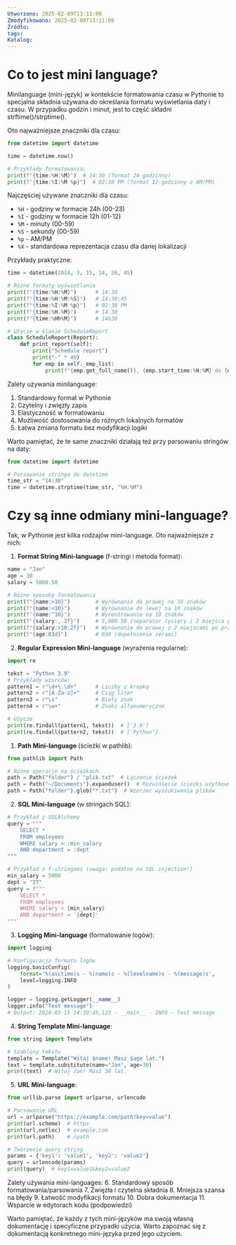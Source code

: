 ```yaml
---
Utworzono: 2025-02-09T13:11:00
Zmodyfikowano: 2025-02-09T13:11:00
Źródło: 
tags: 
Katalog:
---
```


# Co to jest mini language?


Minilanguage (mini-język) w kontekście formatowania czasu w Pythonie to specjalna składnia używana do określania formatu wyświetlania daty i czasu. W przypadku godzin i minut, jest to część składni strftime()/strptime().

Oto najważniejsze znaczniki dla czasu:

```python
from datetime import datetime

time = datetime.now()

# Przykłady formatowania:
print(f"{time:%H:%M}")  # 14:30 (format 24-godzinny)
print(f"{time:%I:%M %p}")  # 02:30 PM (format 12-godzinny z AM/PM)
```

Najczęściej używane znaczniki dla czasu:
- `%H` - godziny w formacie 24h (00-23)
- `%I` - godziny w formacie 12h (01-12)
- `%M` - minuty (00-59)
- `%S` - sekundy (00-59)
- `%p` - AM/PM
- `%X` - standardowa reprezentacja czasu dla danej lokalizacji

Przykłady praktyczne:
```python
time = datetime(2024, 3, 15, 14, 30, 45)

# Różne formaty wyświetlania
print(f"{time:%H:%M}")      # 14:30
print(f"{time:%H:%M:%S}")   # 14:30:45
print(f"{time:%I:%M %p}")   # 02:30 PM
print(f"{time:%H.%M}")      # 14.30
print(f"{time:%Hh%M}")      # 14h30

# Użycie w klasie ScheduleReport
class ScheduleReport(Report):
    def print_report(self):
        print("Schedule report")
        print("-" * 40)
        for emp in self._emp_list:
            print(f"{emp.get_full_name()}, {emp.start_time:%H:%M} do {emp.end_time:%H:%M}")
```

Zalety używania minilanguage:
1. Standardowy format w Pythonie
2. Czytelny i zwięzły zapis
3. Elastyczność w formatowaniu
4. Możliwość dostosowania do różnych lokalnych formatów
5. Łatwa zmiana formatu bez modyfikacji logiki

Warto pamiętać, że te same znaczniki działają też przy parsowaniu stringów na daty:
```python
from datetime import datetime

# Parsowanie stringa do datetime
time_str = "14:30"
time = datetime.strptime(time_str, "%H:%M")
```

# Czy są inne odmiany mini-language?



Tak, w Pythonie jest kilka rodzajów mini-language. Oto najważniejsze z nich:

1. **Format String Mini-language** (f-stringi i metoda format):
```python
name = "Jan"
age = 30
salary = 5000.50

# Różne sposoby formatowania
print(f"{name:>10}")        # Wyrównanie do prawej na 10 znaków
print(f"{name:<10}")        # Wyrównanie do lewej na 10 znaków
print(f"{name:^10}")        # Wycentrowanie na 10 znaków
print(f"{salary:,.2f}")     # 5,000.50 (separator tysięcy i 2 miejsca po przecinku)
print(f"{salary:>10.2f}")   # Wyrównanie do prawej z 2 miejscami po przecinku
print(f"{age:03d}")         # 030 (dopełnienie zerami)
```

2. **Regular Expression Mini-language** (wyrażenia regularne):
```python
import re

tekst = "Python 3.9"
# Przykłady wzorców:
pattern1 = r"\d+\.\d+"      # Liczby z kropką
pattern2 = r"[A-Za-z]+"     # Ciąg liter
pattern3 = r"\s"            # Biały znak
pattern4 = r"\w+"           # Znaki alfanumeryczne

# Użycie
print(re.findall(pattern1, tekst))  # ['3.9']
print(re.findall(pattern2, tekst))  # ['Python']
```

1. **Path Mini-language** (ścieżki w pathlib):
```python
from pathlib import Path

# Różne operacje na ścieżkach
path = Path("folder") / "plik.txt"  # Łączenie ścieżek
path = Path("~/Documents").expanduser()  # Rozwinięcie ścieżki użytkownika
path = Path("folder").glob("*.txt")  # Wzorzec wyszukiwania plików
```

2. **SQL Mini-language** (w stringach SQL):
```python
# Przykład z SQLAlchemy
query = """
    SELECT *
    FROM employees
    WHERE salary > :min_salary
    AND department = :dept
"""

# Przykład z f-stringami (uwaga: podatne na SQL injection!)
min_salary = 5000
dept = "IT"
query = f"""
    SELECT *
    FROM employees
    WHERE salary > {min_salary}
    AND department = '{dept}'
"""
```

3. **Logging Mini-language** (formatowanie logów):
```python
import logging

# Konfiguracja formatu logów
logging.basicConfig(
    format='%(asctime)s - %(name)s - %(levelname)s - %(message)s',
    level=logging.INFO
)

logger = logging.getLogger(__name__)
logger.info("Test message")
# Output: 2024-03-15 14:30:45,123 - __main__ - INFO - Test message
```

4. **String Template Mini-language**:
```python
from string import Template

# Szablony tekstu
template = Template("Witaj $name! Masz $age lat.")
text = template.substitute(name="Jan", age=30)
print(text)  # Witaj Jan! Masz 30 lat.
```

5. **URL Mini-language**:
```python
from urllib.parse import urlparse, urlencode

# Parsowanie URL
url = urlparse("https://example.com/path?key=value")
print(url.scheme)  # https
print(url.netloc)  # example.com
print(url.path)    # /path

# Tworzenie query string
params = {'key1': 'value1', 'key2': 'value2'}
query = urlencode(params)
print(query)  # key1=value1&key2=value2
```

Zalety używania mini-languages:
6. Standardowy sposób formatowania/parsowania
7. Zwięzła i czytelna składnia
8. Mniejsza szansa na błędy
9. Łatwość modyfikacji formatu
10. Dobra dokumentacja
11. Wsparcie w edytorach kodu (podpowiedzi)

Warto pamiętać, że każdy z tych mini-języków ma swoją własną dokumentację i specyficzne przypadki użycia. Warto zapoznać się z dokumentacją konkretnego mini-języka przed jego użyciem.
